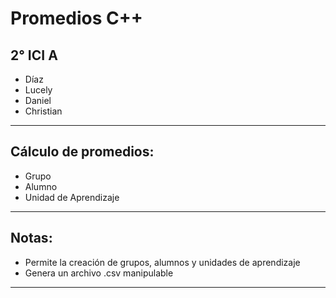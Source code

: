 # Promedios C++

## 2° ICI A

* Díaz
* Lucely
* Daniel
* Christian

- - -

## Cálculo de promedios:

* Grupo
* Alumno
* Unidad de Aprendizaje

- - -

## Notas:

* Permite la creación de grupos, alumnos y unidades de aprendizaje
* Genera un archivo .csv manipulable

- - -